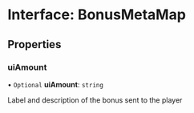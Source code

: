 # Interface: BonusMetaMap

## Properties

### uiAmount

• `Optional` **uiAmount**: `string`

Label and description of the bonus sent to the player
